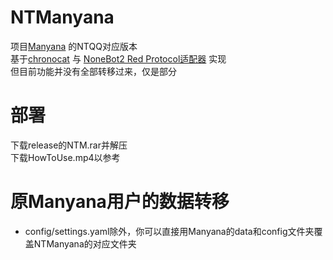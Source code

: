 # NTManyana
项目[Manyana](https://github.com/avilliai/Manyana) 的NTQQ对应版本<br>
基于[chronocat](https://chronocat.vercel.app/) 与 [NoneBot2 Red Protocol适配器](https://github.com/nonebot/adapter-red) 实现<br>
但目前功能并没有全部转移过来，仅是部分
# 部署
下载release的NTM.rar并解压<br>
下载HowToUse.mp4以参考
# 原Manyana用户的数据转移
- config/settings.yaml除外，你可以直接用Manyana的data和config文件夹覆盖NTManyana的对应文件夹